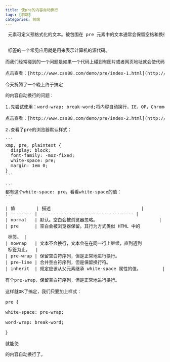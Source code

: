 ```yaml
---
title: 使pre的内容自动换行
tags: [前端]
categories: 前端
---
```


<pre> 元素可定义预格式化的文本。被包围在 pre 元素中的文本通常会保留空格和换行符。而文本也会呈现为等宽字体。

<pre> 标签的一个常见应用就是用来表示计算机的源代码。

而我们经常碰到的一个问题是如果一个代码上碰到有图片或者网页地址就会使代码很长，结果会造成页面撑开或者代码超出边界。非常难受，如果用overflow:hidden那么会将原来的代码隐藏掉，用overflow:auto则会出现滚动条，代码也不方便阅读。

点击查看：[http://www.css88.com/demo/pre/index-1.html](http://www.css88.com/demo/pre/index-1.html)

今天折腾了一个晚上终于搞定<pre>的内容自动换行的问题：

1.先尝试使用：word-wrap: break-word;将内容自动换行，IE，OP，Chrome，Safari都可以，FF就悲剧了。

点击查看：[http://www.css88.com/demo/pre/index-2.html](http://www.css88.com/demo/pre/index-2.html)

2.查看了pre的浏览器默认样式：

```
xmp, pre, plaintext {
  display: block;
  font-family: -moz-fixed;
  white-space: pre;
  margin: 1em 0;
}
```

```
都有这个white-space: pre，看看white-space的值：
```

| 值        | 描述                                  |
| -------- | ----------------------------------- |
| normal   | 默认。空白会被浏览器忽略。                       |
| pre      | 空白会被浏览器保留。其行为方式类似 HTML 中的 <pre> 标签。 |
| nowrap   | 文本不会换行，文本会在在同一行上继续，直到遇到 <br> 标签为止。  |
| pre-wrap | 保留空白符序列，但是正常地进行换行。                  |
| pre-line | 合并空白符序列，但是保留换行符。                    |
| inherit  | 规定应该从父元素继承 white-space 属性的值。        |

有个pre-wrap，保留空白符序列，但是正常地进行换行。

这样就OK了搞定，我们只要加上样式：

pre {

white-space: pre-wrap;

word-wrap: break-word;

}

就能使<pre>的内容自动换行了。